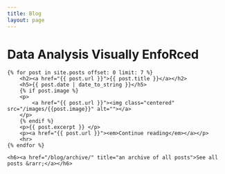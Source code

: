 ```yaml
---
title: Blog
layout: page
---
```


# Data Analysis Visually EnfoRced

<div id="posts">

    {% for post in site.posts offset: 0 limit: 7 %}
    	<h2><a href="{{ post.url }}">{{ post.title }}</a></h2>
	    <h5>{{ post.date | date_to_string }}</h5>
	    {% if post.image %}
	    <p>
	    	<a href="{{ post.url }}"><img class="centered" src="/images/{{post.image}}" alt=""></a>
    	</p>
    	{% endif %}
        <p>{{ post.excerpt }} </p>
        <p><a href="{{ post.url }}"><em>Continue reading</em></a></p>
        <hr>
    {% endfor %}

    <h6><a href="/blog/archive/" title="an archive of all posts">See all posts &rarr;</a></h6>
	
</div>

